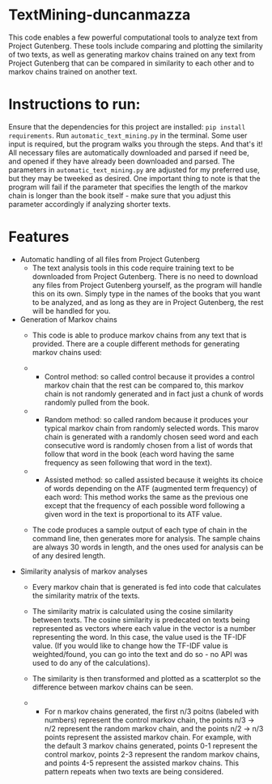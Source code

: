 # TextMining-duncanmazza
This code enables a few powerful computational tools to analyze text from Project Gutenberg. These tools include comparing and plotting the similarity of two texts, as well as generating markov chains trained on any text from Project Gutenberg that can be compared in similarity to each other and to markov chains trained on another text.

# Instructions to run:
Ensure that the dependencies for this project are installed:
`pip install requirements`.
Run `automatic_text_mining.py` in the terminal. Some user input is required, but the program walks you through the steps. And that's it! All necessary files are automatically downloaded and parsed if need be, and opened if they have already been downloaded and parsed. The parameters in `automatic_text_mining.py` are adjusted for my preferred use, but they may be tweeked as desired. One important thing to note is that the program will fail if the parameter that specifies the length of the markov chain is longer than the book itself - make sure that you adjust this parameter accordingly if analyzing shorter texts.

# Features
- Automatic handling of all files from Project Gutenberg
  - The text analysis tools in this code require training text to be downloaded from Project Gutenberg. There is no need to download any files from Project Gutenberg yourself, as the program will handle this on its own. Simply type in the names of the books that you want to be analyzed, and as long as they are in Project Gutenberg, the rest will be handled for you.
- Generation of Markov chains
  - This code is able to produce markov chains from any text that is provided. There are a couple different methods for generating markov chains used:
  
  
   - - Control method: so called control because it provides a control markov chain that the rest can be compared to, this markov chain is not randomly generated and in fact just a chunk of words randomly pulled from the book.
   - - Random method: so called random because it produces your typical markov chain from randomly selected words. This marov chain is generated with a randomly chosen seed word and each consecutive word is randomly chosen from a list of words that follow that word in the book (each word having the same frequency as seen following that word in the text).
   - - Assisted method: so called assisted because it weights its choice of words depending on the ATF (augmented term frequency) of each word: This method works the same as the previous one except that the frequency of each possible word following a given word in the text is proportional to its ATF value. 
   
   
  - The code produces a sample output of each type of chain in the command line, then generates more for analysis. The sample chains are always 30 words in length, and the ones used for analysis can be of any desired length. 
- Similarity analysis of markov analyses
  - Every markov chain that is generated is fed into code that calculates the similarity matrix of the texts.
  - The similarity matrix is calculated using the cosine similarity between texts. The cosine similarity is predecated on texts being represented as vectors where each value in the vector is a number representing the word. In this case, the value used is the TF-IDF value. (If you would like to change how the TF-IDF value is weighted/found, you can go into the text and do so - no API was used to do any of the calculations). 
  - The similarity is then transformed and plotted as a scatterplot so the difference between markov chains can be seen. 
  
  - - For n markov chains generated, the first n/3 poitns (labeled with numbers) represent the control markov chain, the points n/3 -> n/2 represent the random markov chain, and the points n/2 -> n/3 points represent the assisted markov chain. For example, with the default 3 markov chains generated, points 0-1 represent the control markov, points 2-3 represent the random markov chains, and points 4-5 represent the assisted markov chains. This pattern repeats when two texts are being considered. 
